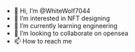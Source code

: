 - 👋 Hi, I’m @WhiteWolf7044
- 👀 I’m interested in NFT designing
- 🌱 I’m currently learning engineering
- 💞️ I’m looking to collaborate on opensea
- 📫 How to reach me 

<!---
WhiteWolf7044/WhiteWolf7044 is a ✨ special ✨ repository because its `README.md` (this file) appears on your GitHub profile.
You can click the Preview link to take a look at your changes.
--->
